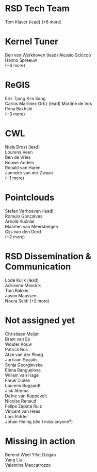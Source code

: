# RSD Tech Team

Tom Klaver (lead)
(+6 more)

# Kernel Tuner 

Ben van Werkhoven (lead) 
Alessio Sclocco  
Hanno Spreeuw  
(+4 more)


# ReGIS 

Erik Tjong Kim Sang  
Carlos Martinez Ortiz (lead) 
Martine de Vos  
Rena Bakhshi  
(+3 more)

# CWL 

Niels Drost (lead)  
Lourens Veen  
Ben de Vries  
Bouwe Andela  
Ronald van Haren  
Janneke van der Zwaan  
(+1 more)

# Pointclouds

Stefan Verhoeven (lead)  
Romulo Gonçalves  
Arnold Kuzniar  
Maarten van Meersbergen  
Gijs van den Oord  
(+2 more)

# RSD Dissemination & Communication 

Lode Kulik (lead)  
Adrienne Mendrik  
Tom Bakker  
Jason Maassen  
Noura Saidi
(+2 more)

# Not assigned yet

Christiaan Meijer   
Bram van Es  
Wouter Kouw  
Patrick Bos  
Atze van der Ploeg  
Jurriaan Spaaks  
Sonja Georgievska  
Elena Ranguelova  
Willem van Hage   
Faruk Diblen  
Laurens Bogaardt  
Jisk Attema  
Dafne van Kuppevelt  
Nicolas Renaud  
Felipe Zapata Ruiz  
Vincent van Hees  
Lars Ridder  
Johan Hiding
(did I miss anyone?)

# Missing in action  

Berend Weel 
Yifat Dzigan  
Yang Liu  
Valentina Maccatrozzo  
